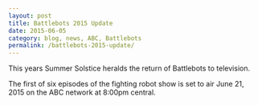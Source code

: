 ```yaml
---
layout: post
title: Battlebots 2015 Update
date: 2015-06-05
category: blog, news, ABC, Battlebots
permalink: /battlebots-2015-update/
---
```


This years Summer Solstice heralds the return of Battlebots to television.

The first of six episodes of the fighting robot show is set to air June 21, 2015 on the ABC network at 8:00pm central.
